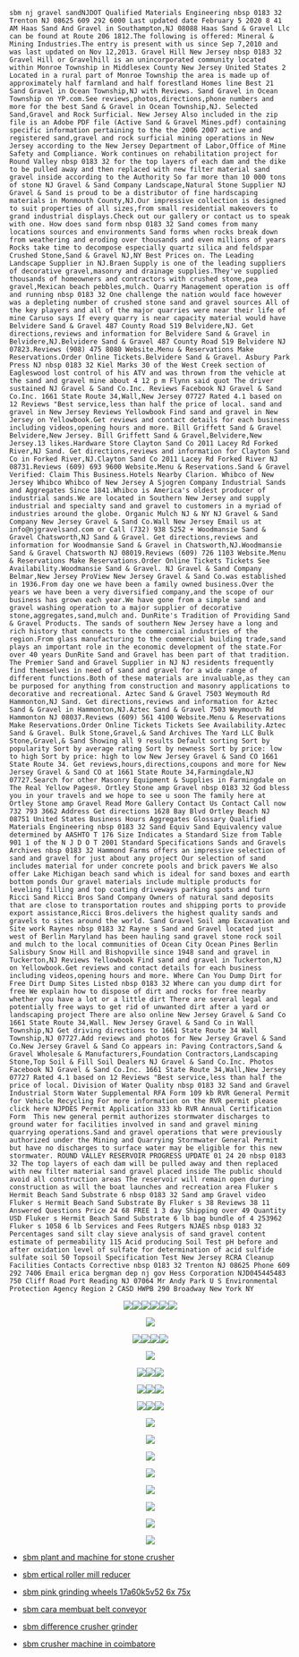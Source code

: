 
```
sbm nj gravel sandNJDOT Qualified Materials Engineering nbsp 0183 32 Trenton NJ 08625 609 292 6000 Last updated date February 5 2020 8 41 AM Haas Sand And Gravel in Southampton,NJ 08088 Haas Sand & Gravel Llc can be found at Route 206 1812.The following is offered: Mineral & Mining Industries.The entry is present with us since Sep 7,2010 and was last updated on Nov 12,2013. Gravel Hill New Jersey nbsp 0183 32 Gravel Hill or Gravelhill is an unincorporated community located within Monroe Township in Middlesex County New Jersey United States 2 Located in a rural part of Monroe Township the area is made up of approximately half farmland and half forestland Homes line Best 21 Sand Gravel in Ocean Township,NJ with Reviews. Sand Gravel in Ocean Township on YP.com.See reviews,photos,directions,phone numbers and more for the best Sand & Gravel in Ocean Township,NJ. Selected Sand,Gravel and Rock Surficial. New Jersey Also included in the zip file is an Adobe PDF file (Active Sand & Gravel Mines.pdf) containing specific information pertaining to the the 2006 2007 active and registered sand,gravel and rock surficial mining operations in New Jersey according to the New Jersey Department of Labor,Office of Mine Safety and Compliance. Work continues on rehabilitation project for Round Valley nbsp 0183 32 for the top layers of each dam and the dike to be pulled away and then replaced with new filter material sand gravel inside according to the Authority So far more than 10 000 tons of stone NJ Gravel & Sand Company Landscape,Natural Stone Supplier NJ Gravel & Sand is proud to be a distributor of fine hardscaping materials in Monmouth County,NJ.Our impressive collection is designed to suit properties of all sizes,from small residential makeovers to grand industrial displays.Check out our gallery or contact us to speak with one. How does sand form nbsp 0183 32 Sand comes from many locations sources and environments Sand forms when rocks break down from weathering and eroding over thousands and even millions of years Rocks take time to decompose especially quartz silica and feldspar Crushed Stone,Sand & Gravel NJ,NY Best Prices on. The Leading Landscape Supplier in NJ.Braen Supply is one of the leading suppliers of decorative gravel,masonry and drainage supplies.They've supplied thousands of homeowners and contractors with crushed stone,pea gravel,Mexican beach pebbles,mulch. Quarry Management operation is off and running nbsp 0183 32 One challenge the nation would face however was a depleting number of crushed stone sand and gravel sources All of the key players and all of the major quarries were near their life of mine Caruso says If every quarry is near capacity material would have Belvidere Sand & Gravel 487 County Road 519 Belvidere,NJ. Get directions,reviews and information for Belvidere Sand & Gravel in Belvidere,NJ.Belvidere Sand & Gravel 487 County Road 519 Belvidere NJ 07823.Reviews (908) 475 8080 Website.Menu & Reservations Make Reservations.Order Online Tickets.Belvidere Sand & Gravel. Asbury Park Press NJ nbsp 0183 32 Kiel Marks 30 of the West Creek section of Eagleswood lost control of his ATV and was thrown from the vehicle at the sand and gravel mine about 4 12 p m Flynn said quot The driver sustained NJ Gravel & Sand Co.Inc. Reviews Facebook NJ Gravel & Sand Co.Inc. 1661 State Route 34,Wall,New Jersey 07727 Rated 4.1 based on 12 Reviews "Best service,less than half the price of local. sand and gravel in New Jersey Reviews Yellowbook Find sand and gravel in New Jersey on Yellowbook.Get reviews and contact details for each business including videos,opening hours and more. Bill Griffett Sand & Gravel Belvidere,New Jersey. Bill Griffett Sand & Gravel,Belvidere,New Jersey.13 likes.Hardware Store Clayton Sand Co 2011 Lacey Rd Forked River,NJ Sand. Get directions,reviews and information for Clayton Sand Co in Forked River,NJ.Clayton Sand Co 2011 Lacey Rd Forked River NJ 08731.Reviews (609) 693 9600 Website.Menu & Reservations.Sand & Gravel Verified: Claim This Business.Hotels Nearby Clarion. Whibco of New Jersey Whibco Whibco of New Jersey A Sjogren Company Industrial Sands and Aggregates Since 1841.Whibco is America's oldest producer of industrial sands.We are located in Southern New Jersey and supply industrial and specialty sand and gravel to customers in a myriad of industries around the globe. Organic Mulch NJ & NY NJ Gravel & Sand Company New Jersey Gravel & Sand Co.Wall New Jersey Email us at info@njgravelsand.com or Call (732) 938 5252 + Woodmansie Sand & Gravel Chatsworth,NJ Sand & Gravel. Get directions,reviews and information for Woodmansie Sand & Gravel in Chatsworth,NJ.Woodmansie Sand & Gravel Chatsworth NJ 08019.Reviews (609) 726 1103 Website.Menu & Reservations Make Reservations.Order Online Tickets Tickets See Availability.Woodmansie Sand & Gravel. NJ Gravel & Sand Company Belmar,New Jersey ProView New Jersey Gravel & Sand Co.was established in 1936.From day one we have been a family owned business.Over the years we have been a very diversified company,and the scope of our business has grown each year.We have gone from a simple sand and gravel washing operation to a major supplier of decorative stone,aggregates,sand,mulch and. DunRite's Tradition of Providing Sand & Gravel Products. The sands of southern New Jersey have a long and rich history that connects to the commercial industries of the region.From glass manufacturing to the commercial building trade,sand plays an important role in the economic development of the state.For over 40 years DunRite Sand and Gravel has been part of that tradition. The Premier Sand and Gravel Supplier in NJ NJ residents frequently find themselves in need of sand and gravel for a wide range of different functions.Both of these materials are invaluable,as they can be purposed for anything from construction and masonry applications to decorative and recreational. Aztec Sand & Gravel 7503 Weymouth Rd Hammonton,NJ Sand. Get directions,reviews and information for Aztec Sand & Gravel in Hammonton,NJ.Aztec Sand & Gravel 7503 Weymouth Rd Hammonton NJ 08037.Reviews (609) 561 4100 Website.Menu & Reservations Make Reservations.Order Online Tickets Tickets See Availability.Aztec Sand & Gravel. Bulk Stone,Gravel,& Sand Archives The Yard LLC Bulk Stone,Gravel,& Sand Showing all 9 results Default sorting Sort by popularity Sort by average rating Sort by newness Sort by price: low to high Sort by price: high to low New Jersey Gravel & Sand CO 1661 State Route 34. Get reviews,hours,directions,coupons and more for New Jersey Gravel & Sand CO at 1661 State Route 34,Farmingdale,NJ 07727.Search for other Masonry Equipment & Supplies in Farmingdale on The Real Yellow Pages®. Ortley Stone amp Gravel nbsp 0183 32 God bless you in your travels and we hope to see u soon The family here at Ortley Stone amp Gravel Read More Gallery Contact Us Contact Call now 732 793 3662 Address Get directions 1628 Bay Blvd Ortley Beach NJ 08751 United States Business Hours Aggregates Glossary Qualified Materials Engineering nbsp 0183 32 Sand Equiv Sand Equivalency value determined by AASHTO T 176 Size Indicates a Standard Size from Table 901 1 of the N J D O T 2001 Standard Specifications Sands and Gravels Archives nbsp 0183 32 Hammond Farms offers an impressive selection of sand and gravel for just about any project Our selection of sand includes material for under concrete pools and brick pavers We also offer Lake Michigan beach sand which is ideal for sand boxes and earth bottom ponds Our gravel materials include multiple products for leveling filling and top coating driveways parking spots and turn Ricci Sand Ricci Bros Sand Company Owners of natural sand deposits that are close to transportation routes and shipping ports to provide export assistance,Ricci Bros.delivers the highest quality sands and gravels to sites around the world. Sand Gravel Soil amp Excavation and Site work Raynes nbsp 0183 32 Rayne s Sand and Gravel located just west of Berlin Maryland has been hauling sand gravel stone rock soil and mulch to the local communities of Ocean City Ocean Pines Berlin Salisbury Snow Hill and Bishopville since 1948 sand and gravel in Tuckerton,NJ Reviews Yellowbook Find sand and gravel in Tuckerton,NJ on Yellowbook.Get reviews and contact details for each business including videos,opening hours and more. Where Can You Dump Dirt for Free Dirt Dump Sites Listed nbsp 0183 32 Where can you dump dirt for free We explain how to dispose of dirt and rocks for free nearby whether you have a lot or a little dirt There are several legal and potentially free ways to get rid of unwanted dirt after a yard or landscaping project There are also online New Jersey Gravel & Sand Co 1661 State Route 34,Wall. New Jersey Gravel & Sand Co in Wall Township,NJ Get driving directions to 1661 State Route 34 Wall Township,NJ 07727.Add reviews and photos for New Jersey Gravel & Sand Co.New Jersey Gravel & Sand Co appears in: Paving Contractors,Sand & Gravel Wholesale & Manufacturers,Foundation Contractors,Landscaping Stone,Top Soil & Fill Soil Dealers NJ Gravel & Sand Co.Inc. Photos Facebook NJ Gravel & Sand Co.Inc. 1661 State Route 34,Wall,New Jersey 07727 Rated 4.1 based on 12 Reviews "Best service,less than half the price of local. Division of Water Quality nbsp 0183 32 Sand and Gravel Industrial Storm Water Supplemental RFA Form 109 kb RVR General Permit for Vehicle Recycling For more information on the RVR permit please click here NJPDES Permit Application 333 kb RVR Annual Certification Form  This new general permit authorizes stormwater discharges to ground water for facilities involved in sand and gravel mining quarrying operations.Sand and gravel operations that were previously authorized under the Mining and Quarrying Stormwater General Permit but have no discharges to surface water may be eligible for this new stormwater. ROUND VALLEY RESERVOIR PROGRESS UPDATE 01 24 20 nbsp 0183 32 The top layers of each dam will be pulled away and then replaced with new filter material sand gravel placed inside The public should avoid all construction areas The reservoir will remain open during construction as will the boat launches and recreation area Fluker s Hermit Beach Sand Substrate 6 nbsp 0183 32 Sand amp Gravel video Fluker s Hermit Beach Sand Substrate By Fluker s 38 Reviews 38 11 Answered Questions Price 24 68 FREE 1 3 day Shipping over 49 Quantity USD Fluker s Hermit Beach Sand Substrate 6 lb bag bundle of 4 253962 Fluker s 1058 6 lb Services and Fees Rutgers NJAES nbsp 0183 32 Percentages sand silt clay sieve analysis of sand gravel content estimate of permeability 115 Acid producing Soil Test pH before and after oxidation level of sulfate for determination of acid sulfide sulfate soil 50 Topsoil Specification Test New Jersey RCRA Cleanup Facilities Contacts Corrective nbsp 0183 32 Trenton NJ 08625 Phone 609 292 7406 Email erica bergman dep nj gov Hess Corporation NJD045445483 750 Cliff Road Port Reading NJ 07064 Mr Andy Park U S Environmental Protection Agency Region 2 CASD HWPB 290 Broadway New York NY 
```

<div align="center">
  
<a rel="nofollow" href="https://m.shibang-china.com?f=github&k=sbm+nj+gravel+sand"><img src="https://static.shibang-china.com/en/l.png"></a><img src="https://static.shibang-china.com/en/hw.png"><a rel="nofollow" href="https://m.shibang-china.com/product/?f=github&k=sbm+nj+gravel+sand"><img src="https://static.shibang-china.com/en/p.png"></a><a rel="nofollow" href="https://m.shibang-china.com/cases/?f=github&k=sbm+nj+gravel+sand"><img src="https://static.shibang-china.com/en/c.png"></a><a rel="nofollow" href="https://m.shibang-china.com/news/?f=github&k=sbm+nj+gravel+sand"><img src="https://static.shibang-china.com/en/n.png"></a><a rel="nofollow" href="https://m.shibang-china.com?f=github&k=sbm+nj+gravel+sand"><img src="https://static.shibang-china.com/en/m.png"></a>

<a rel="nofollow" href="https://m.shibang-china.com/product/?f=github&k=sbm+nj+gravel+sand"><img src="https://static.shibang-china.com/en/b.jpg"></a>
  
<a rel="nofollow" href="https://m.shibang-china.com/solution-aggregate.html?f=github&k=sbm+nj+gravel+sand"><img src="https://static.shibang-china.com/en/a.jpg"></a><a rel="nofollow" href="https://m.shibang-china.com/solution-mine.html?f=github&k=sbm+nj+gravel+sand"><img src="https://static.shibang-china.com/en/m.jpg"></a><a rel="nofollow" href="https://m.shibang-china.com/solution-mill.html?f=github&k=sbm+nj+gravel+sand"><img src="https://static.shibang-china.com/en/g.jpg"></a><a rel="nofollow" href="https://m.shibang-china.com/solution-epc.html?f=github&k=sbm+nj+gravel+sand"><img src="https://static.shibang-china.com/en/e.jpg"></a>

<a rel="nofollow" href="https://m.shibang-china.com/product/?f=github&k=sbm+nj+gravel+sand"><img src="https://static.shibang-china.com/en/a-p.png"></a>

<a rel="nofollow" href="https://m.shibang-china.com/product/crusher/c6x.html?f=github&k=sbm+nj+gravel+sand"><img src="https://static.shibang-china.com/en/j.jpg"></a><a rel="nofollow" href="https://m.shibang-china.com/product/crusher/ci5x.html?f=github&k=sbm+nj+gravel+sand"><img src="https://static.shibang-china.com/en/i.jpg"></a><a rel="nofollow" href="https://m.shibang-china.com/product/crusher/hst.html?f=github&k=sbm+nj+gravel+sand"><img src="https://static.shibang-china.com/en/c.jpg"></a>

<a rel="nofollow" href="https://m.shibang-china.com/product/mill/mtw.html?f=github&k=sbm+nj+gravel+sand"><img src="https://static.shibang-china.com/en/mtw.jpg"></a><a rel="nofollow" href="https://m.shibang-china.com/product/mill/scm.html?f=github&k=sbm+nj+gravel+sand"><img src="https://static.shibang-china.com/en/scm.jpg"></a><a rel="nofollow" href="https://m.shibang-china.com/product/mill/lm.html?f=github&k=sbm+nj+gravel+sand"><img src="https://static.shibang-china.com/en/lm.jpg"></a>

<a rel="nofollow" href="https://m.shibang-china.com/product/sand/vsi6x.html?f=github&k=sbm+nj+gravel+sand"><img src="https://static.shibang-china.com/en/6x.jpg"></a><a rel="nofollow" href="https://m.shibang-china.com/product/sand/vu.html?f=github&k=sbm+nj+gravel+sand"><img src="https://static.shibang-china.com/en/vu.jpg"></a><a rel="nofollow" href="https://m.shibang-china.com/product/mobile/klun.html?f=github&k=sbm+nj+gravel+sand"><img src="https://static.shibang-china.com/en/k.jpg"></a>

<a rel="nofollow" href="https://m.shibang-china.com/cases/?f=github&k=sbm+nj+gravel+sand"><img src="https://static.shibang-china.com/en/case.png"></a>

<a rel="nofollow" href="https://m.shibang-china.com/cases/aggregate/202.html?f=github&k=sbm+nj+gravel+sand"><img src="https://static.shibang-china.com/en/c-1.jpg"></a>

<a rel="nofollow" href="https://m.shibang-china.com/cases/aggregate/203.html?f=github&k=sbm+nj+gravel+sand"><img src="https://static.shibang-china.com/en/c-2.jpg"></a>

<a rel="nofollow" href="https://m.shibang-china.com/cases/mill/123.html?f=github&k=sbm+nj+gravel+sand"><img src="https://static.shibang-china.com/en/c-3.jpg"></a>

<a rel="nofollow" href="https://m.shibang-china.com/contact_us.html?f=github&k=sbm+nj+gravel+sand"><img src="https://static.shibang-china.com/en/contact.png"></a>

<a rel="nofollow" href="https://swt.shibang-china.com/?f=github&k=sbm+nj+gravel+sand"><img src="https://static.shibang-china.com/en/chat.png"></a>

<a rel="nofollow" href="https://whatsapp.shibangsoft.com/WhatsApp.php?f=github&k=sbm+nj+gravel+sand"><img src="https://static.shibang-china.com/en/whatsapp.png"></a>

<a rel="nofollow" href="https://m.shibang-china.com/?f=github&k=sbm+nj+gravel+sand"><img src="https://static.shibang-china.com/en/website.png"></a>

</div>


* [sbm plant and machine for stone crusher](sbm%20plant%20and%20machine%20for%20stone%20crusher.md)

* [sbm ertical roller mill reducer](sbm%20ertical%20roller%20mill%20reducer.md)

* [sbm pink grinding wheels 17a60k5v52 6x 75x](sbm%20pink%20grinding%20wheels%2017a60k5v52%206x%2075x.md)

* [sbm cara membuat belt conveyor](sbm%20cara%20membuat%20belt%20conveyor.md)

* [sbm difference crusher grinder](sbm%20difference%20crusher%20grinder.md)

* [sbm crusher machine in coimbatore](sbm%20crusher%20machine%20in%20coimbatore.md)